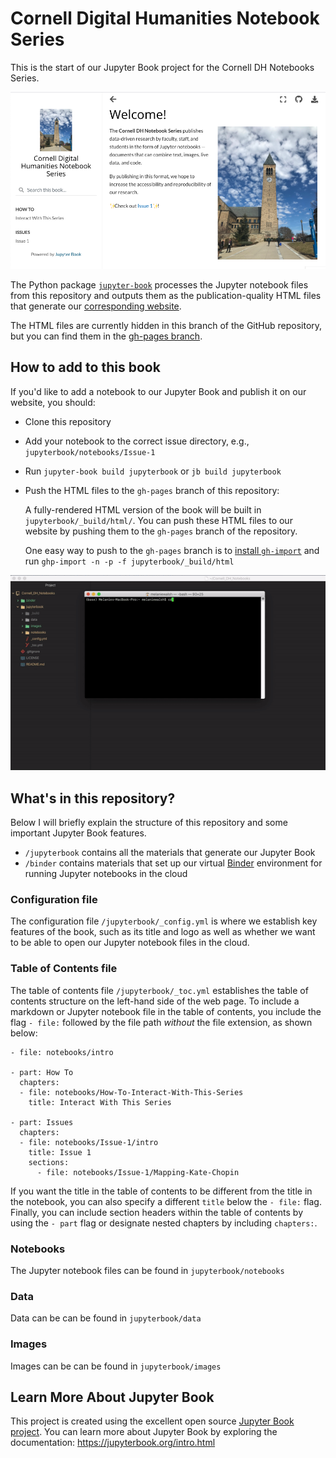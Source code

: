 # Cornell Digital Humanities Notebook Series

This is the start of our Jupyter Book project for the Cornell DH Notebooks Series.

[![](jupyterbook/images/home-page.png)](https://melaniewalsh.github.io/Cornell-DH-Notebooks/)

The Python package [`jupyter-book`](https://jupyterbook.org/start/build.html) processes the Jupyter notebook files from this repository and outputs them as the publication-quality HTML files that generate our [corresponding website](https://melaniewalsh.github.io/Cornell-DH-Notebooks/).

The HTML files are currently hidden in this branch of the GitHub repository, but you can find them in the [gh-pages branch](https://github.com/melaniewalsh/Cornell-DH-Notebooks/tree/gh-pages).

## How to add to this book

If you'd like to add a notebook to our Jupyter Book and publish it on our website, you should:

- Clone this repository 
- Add your notebook to the correct issue directory, e.g., `jupyterbook/notebooks/Issue-1`
- Run `jupyter-book build jupyterbook` or `jb build jupyterbook`
- Push the HTML files to the `gh-pages` branch of this repository:

  A fully-rendered HTML version of the book will be built in `jupyterbook/_build/html/`. You can push these HTML files to our website by pushing them to the `gh-pages` branch of the repository.

  One easy way to push to the `gh-pages` branch is to [install `gh-import`](https://jupyterbook.org/publish/gh-pages.html#push-your-book-to-a-branch-hosted-by-github-pages) and run `ghp-import -n -p -f jupyterbook/_build/html`

![Here I'm building the HTML files for our website and previewing them locally](jupyterbook/images/jb-build-example.gif)

## What's in this repository?

Below I will briefly explain the structure of this repository and some important Jupyter Book features.

-  `/jupyterbook` contains all the materials that generate our Jupyter Book
- `/binder` contains materials that set up our virtual [Binder](https://mybinder.org/) environment for running Jupyter notebooks in the cloud 

### Configuration file

The configuration file `/jupyterbook/_config.yml` is where we establish key features of the book, such as its title and logo as well as whether we want to be able to open our Jupyter notebook files in the cloud.
 
### Table of Contents file

The table of contents file `/jupyterbook/_toc.yml` establishes the table of contents structure on the left-hand side of the web page. To include a markdown or Jupyter notebook file in the table of contents, you include the flag `- file:` followed by the file path *without* the file extension, as shown below: 
```
- file: notebooks/intro

- part: How To
  chapters:
  - file: notebooks/How-To-Interact-With-This-Series
    title: Interact With This Series
    
- part: Issues
  chapters:
  - file: notebooks/Issue-1/intro
    title: Issue 1
    sections:
      - file: notebooks/Issue-1/Mapping-Kate-Chopin 
```

If you want the title in the table of contents to be different from the title in the notebook, you can also specify a different `title` below the `- file:` flag. Finally, you can include section headers within the table of contents by using the `- part` flag or designate nested chapters by including `chapters:`.

### Notebooks

The Jupyter notebook files can be found in `jupyterbook/notebooks`

### Data

Data can be can be found in `jupyterbook/data`

### Images

Images can be can be found in `jupyterbook/images`

## Learn More About Jupyter Book

This project is created using the excellent open source [Jupyter Book project](https://jupyterbook.org/). You can learn more about Jupyter Book by exploring the documentation: https://jupyterbook.org/intro.html
